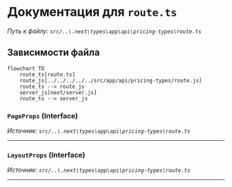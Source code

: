 # Документация для `route.ts`

*Путь к файлу: `src/..\.next\types\app\api\pricing-types\route.ts`*

## Зависимости файла

```mermaid
flowchart TD
    route_ts[route.ts]
    route_js[../../../../../src/app/api/pricing-types/route.js]
    route_ts --> route_js
    server_js[next/server.js]
    route_ts --> server_js
```

### `PageProps` (Interface)

*Источник: `src/..\.next\types\app\api\pricing-types\route.ts`*

---
### `LayoutProps` (Interface)

*Источник: `src/..\.next\types\app\api\pricing-types\route.ts`*

---
